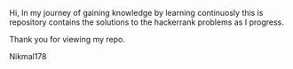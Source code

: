 Hi, 
In my journey of gaining knowledge by learning continuosly this is repository contains the solutions to the hackerrank problems 
as I progress. 

Thank you for viewing my repo.

Nikmal178
